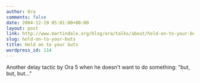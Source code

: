 ```yaml
---
author: Ora
comments: false
date: 2004-12-19 05:01:00+00:00
layout: post
link: http://www.martindale.org/blog/ora/talks/about/hold-on-to-your-buts
slug: hold-on-to-your-buts
title: Hold on to your buts
wordpress_id: 114
---
```


Another delay tactic by Ora 5 when he doesn't want to do something: "but, but, but..."
  


